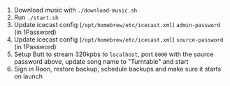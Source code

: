 1. Download music with `./download-music.sh`
2. Run `./start.sh`
4. Update icecast config (`/opt/homebrew/etc/icecast.xml`) `admin-password` (in 1Password)
5. Update icecast config (`/opt/homebrew/etc/icecast.xml`) `source-password` (in 1Password)
6. Setup Butt to stream 320kpbs to `localhost`, port `8000` with the source password above, update song name to "Turntable" and start
7. Sign in Roon, restore backup, schedule backups and make sure it starts on launch
